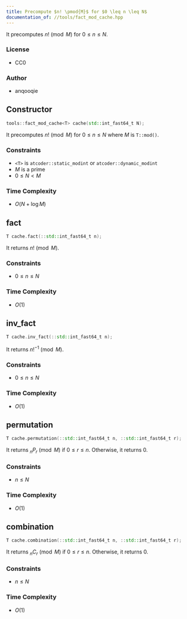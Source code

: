 ```yaml
---
title: Precompute $n! \pmod{M}$ for $0 \leq n \leq N$
documentation_of: //tools/fact_mod_cache.hpp
---
```


It precomputes $n! \pmod{M}$ for $0 \leq n \leq N$.

### License
- CC0

### Author
- anqooqie

## Constructor
```cpp
tools::fact_mod_cache<T> cache(std::int_fast64_t N);
```

It precomputes $n! \pmod{M}$ for $0 \leq n \leq N$ where $M$ is `T::mod()`.

### Constraints
- `<T>` is `atcoder::static_modint` or `atcoder::dynamic_modint`
- $M$ is a prime
- $0 \leq N < M$

### Time Complexity
- $O(N + \log M)$

## fact
```cpp
T cache.fact(::std::int_fast64_t n);
```

It returns $n! \pmod{M}$.

### Constraints
- $0 \leq n \leq N$

### Time Complexity
- $O(1)$

## inv_fact
```cpp
T cache.inv_fact(::std::int_fast64_t n);
```

It returns $n!^{-1} \pmod{M}$.

### Constraints
- $0 \leq n \leq N$

### Time Complexity
- $O(1)$

## permutation
```cpp
T cache.permutation(::std::int_fast64_t n, ::std::int_fast64_t r);
```

It returns ${}_n P_r \pmod{M}$ if $0 \leq r \leq n$.
Otherwise, it returns $0$.

### Constraints
- $n \leq N$

### Time Complexity
- $O(1)$

## combination
```cpp
T cache.combination(::std::int_fast64_t n, ::std::int_fast64_t r);
```

It returns ${}_n C_r \pmod{M}$ if $0 \leq r \leq n$.
Otherwise, it returns $0$.

### Constraints
- $n \leq N$

### Time Complexity
- $O(1)$
